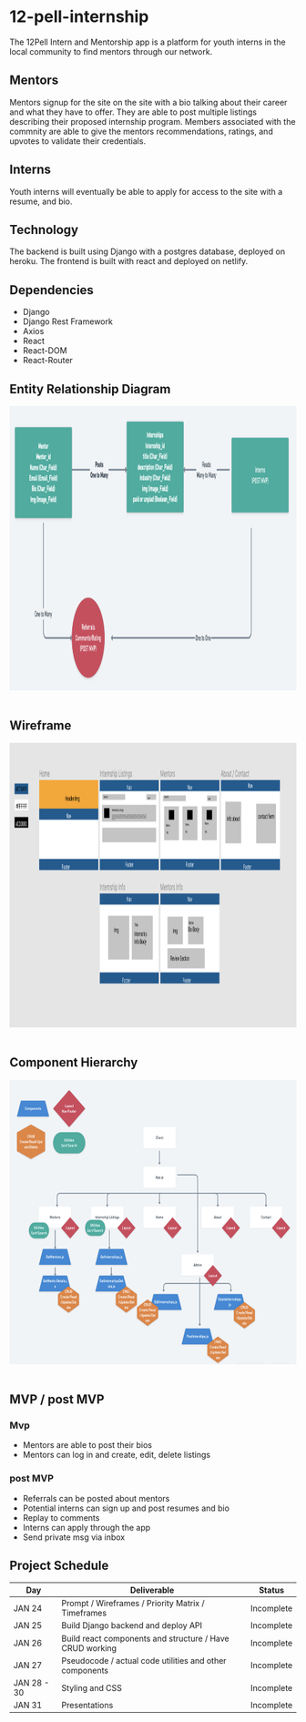 # 12-pell-internship

The 12Pell Intern and Mentorship app is a platform for youth interns in the local community to find mentors through our network. 

## Mentors

Mentors signup for the site on the site with a bio talking about their career and what they have to offer. They are able to post multiple listings describing their proposed internship program. Members associated with the commnity are able to give the mentors recommendations, ratings, and upvotes to validate their credentials.

## Interns

Youth interns will eventually be able to apply for access to the site with a resume, and bio. 

## Technology

The backend is built using Django with a postgres database, deployed on heroku. The frontend is built with react and deployed on netlify.

## Dependencies

- Django
- Django Rest Framework
- Axios
- React
- React-DOM
- React-Router

## Entity Relationship Diagram
<img src="./Assets/erd2.png" style=" width:700px ; height:500px " alt="Entity Relationship Diagram" />
<br><br>

## Wireframe
<img src="./Assets/wireframe.png" style=" width:700px ; height:500px " alt="Component Heirarchy" />
<br><br>

## Component Hierarchy
<img src="./Assets/components.png" style=" width:700px ; height:500px " alt="Component Heirarchy" />
<br><br>

## MVP / post MVP

### Mvp
- Mentors are able to post their bios
- Mentors can log in and create, edit, delete listings

### post MVP
- Referrals can be posted about mentors
- Potential interns can sign up and post resumes and bio
- Replay to comments
- Interns can apply through the app
- Send private msg via inbox

## Project Schedule

|  Day | Deliverable | Status
|---|---| ---|
|JAN 24| Prompt / Wireframes / Priority Matrix / Timeframes | Incomplete
|JAN 25| Build Django backend and deploy API  | Incomplete
|JAN 26| Build react components and structure / Have CRUD working  | Incomplete
|JAN 27| Pseudocode / actual code utilities and other components| Incomplete
|JAN 28 - 30| Styling and CSS | Incomplete
|JAN 31| Presentations | Incomplete
